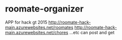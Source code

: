 # roomate-organizer
APP for hack gt 2015
http://roomate-hack-main.azurewebsites.net/roomates
http://roomate-hack-main.azurewebsites.net/chores
...etc
can post and get
